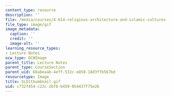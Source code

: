 ```yaml
---
content_type: resource
description: ''
file: /media/courses/4-614-religious-architecture-and-islamic-cultures-fall-2002/c732f454c22c2bf8b459054437f75e26_SLD1thumbnail.gif
file_type: image/gif
image_metadata:
  caption: ''
  credit: ''
  image-alt: ''
learning_resource_types:
- Lecture Notes
ocw_type: OCWImage
parent_title: Lecture Notes
parent_type: CourseSection
parent_uid: 68abeaab-4eff-532c-e858-18d3ffb567bd
resourcetype: Image
title: SLD1thumbnail.gif
uid: c732f454-c22c-2bf8-b459-054437f75e26
---
```

